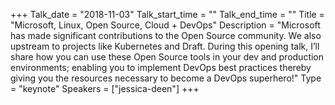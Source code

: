+++
Talk_date = "2018-11-03"
Talk_start_time = ""
Talk_end_time = ""
Title = "Microsoft, Linux, Open Source, Cloud + DevOps"
Description = "Microsoft has made significant contributions to the Open Source community. We also upstream to projects like Kubernetes and Draft. During this opening talk, I’ll share how you can use these Open Source tools in your dev and production environments; enabling you to implement DevOps best practices thereby giving you the resources necessary to become a DevOps superhero!"
Type = "keynote"
Speakers = ["jessica-deen"]
+++


